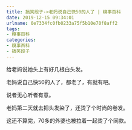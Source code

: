 ```yaml
---
title: 搞笑段子->老妈说自己快50的人了 | 糗事百科
date: 2019-12-15 09:34:01
urlname: 0e7334fc0fb0233a75f5b10e70f8aff2
tags: 
- 糗事百科
categories:
- 糗事百科
- 搞笑段子
---
```

给老妈说她头上有好几根白头发。

老妈说自己快50的人了，都老了，有就有吧。

说者无心听者有意。

老妈第二天就去把头发染了，还烫了个时尚的卷发。

这还不算完，70多的外婆也被拉着一起烫了个同款。



